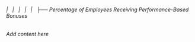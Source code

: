###### |   |   |   |   |   ├── Percentage of Employees Receiving Performance-Based Bonuses

*Add content here*